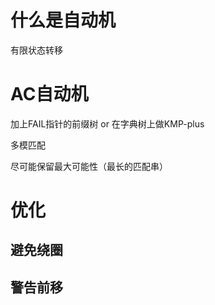 
# 什么是自动机
有限状态转移


# AC自动机
加上FAIL指针的前缀树
or
在字典树上做KMP-plus

多模匹配

尽可能保留最大可能性（最长的匹配串）

# 优化

## 避免绕圈

## 警告前移